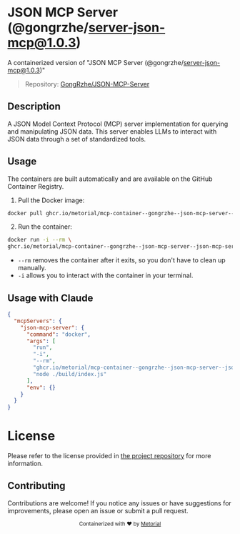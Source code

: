 
# JSON MCP Server (@gongrzhe/server-json-mcp@1.0.3)

A containerized version of "JSON MCP Server (@gongrzhe/server-json-mcp@1.0.3)"

> Repository: [GongRzhe/JSON-MCP-Server](https://github.com/GongRzhe/JSON-MCP-Server)

## Description

A JSON Model Context Protocol (MCP) server implementation for querying and manipulating JSON data. This server enables LLMs to interact with JSON data through a set of standardized tools.


## Usage

The containers are built automatically and are available on the GitHub Container Registry.

1. Pull the Docker image:

```bash
docker pull ghcr.io/metorial/mcp-container--gongrzhe--json-mcp-server--json-mcp-server
```

2. Run the container:

```bash
docker run -i --rm \ 
ghcr.io/metorial/mcp-container--gongrzhe--json-mcp-server--json-mcp-server  "node ./build/index.js"
```

- `--rm` removes the container after it exits, so you don't have to clean up manually.
- `-i` allows you to interact with the container in your terminal.




## Usage with Claude

```json
{
  "mcpServers": {
    "json-mcp-server": {
      "command": "docker",
      "args": [
        "run",
        "-i",
        "--rm",
        "ghcr.io/metorial/mcp-container--gongrzhe--json-mcp-server--json-mcp-server",
        "node ./build/index.js"
      ],
      "env": {}
    }
  }
}
```

# License

Please refer to the license provided in [the project repository](https://github.com/GongRzhe/JSON-MCP-Server) for more information.

## Contributing

Contributions are welcome! If you notice any issues or have suggestions for improvements, please open an issue or submit a pull request.

<div align="center">
  <sub>Containerized with ❤️ by <a href="https://metorial.com">Metorial</a></sub>
</div>
  